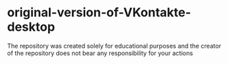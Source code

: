 # original-version-of-VKontakte-desktop

The repository was created solely for educational purposes and the creator of the repository does not bear any responsibility for your actions
